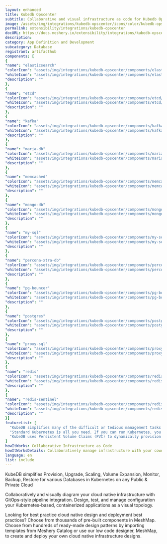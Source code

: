 ```yaml
---
layout: enhanced
title: Kubedb Opscenter
subtitle: Collaborative and visual infrastructure as code for Kubedb Opscenter
image: /assets/img/integrations/kubedb-opscenter/icons/color/kubedb-opscenter-color.svg
permalink: extensibility/integrations/kubedb-opscenter
docURL: https://docs.meshery.io/extensibility/integrations/kubedb-opscenter
description: 
category: App Definition and Development
subcategory: Database
registrant: artifacthub
components: [
{
"name": "elasticsearch"
"colorIcon": "assets/img/integrations/kubedb-opscenter/components/elasticsearch/icons/color/elasticsearch-color.svg"
"whiteIcon": "assets/img/integrations/kubedb-opscenter/components/elasticsearch/icons/white/elasticsearch-white.svg"
"description": ""
},
{
"name": "etcd"
"colorIcon": "assets/img/integrations/kubedb-opscenter/components/etcd/icons/color/etcd-color.svg"
"whiteIcon": "assets/img/integrations/kubedb-opscenter/components/etcd/icons/white/etcd-white.svg"
"description": ""
},
{
"name": "kafka"
"colorIcon": "assets/img/integrations/kubedb-opscenter/components/kafka/icons/color/kafka-color.svg"
"whiteIcon": "assets/img/integrations/kubedb-opscenter/components/kafka/icons/white/kafka-white.svg"
"description": ""
},
{
"name": "maria-db"
"colorIcon": "assets/img/integrations/kubedb-opscenter/components/maria-db/icons/color/maria-db-color.svg"
"whiteIcon": "assets/img/integrations/kubedb-opscenter/components/maria-db/icons/white/maria-db-white.svg"
"description": ""
},
{
"name": "memcached"
"colorIcon": "assets/img/integrations/kubedb-opscenter/components/memcached/icons/color/memcached-color.svg"
"whiteIcon": "assets/img/integrations/kubedb-opscenter/components/memcached/icons/white/memcached-white.svg"
"description": ""
},
{
"name": "mongo-db"
"colorIcon": "assets/img/integrations/kubedb-opscenter/components/mongo-db/icons/color/mongo-db-color.svg"
"whiteIcon": "assets/img/integrations/kubedb-opscenter/components/mongo-db/icons/white/mongo-db-white.svg"
"description": ""
},
{
"name": "my-sql"
"colorIcon": "assets/img/integrations/kubedb-opscenter/components/my-sql/icons/color/my-sql-color.svg"
"whiteIcon": "assets/img/integrations/kubedb-opscenter/components/my-sql/icons/white/my-sql-white.svg"
"description": ""
},
{
"name": "percona-xtra-db"
"colorIcon": "assets/img/integrations/kubedb-opscenter/components/percona-xtra-db/icons/color/percona-xtra-db-color.svg"
"whiteIcon": "assets/img/integrations/kubedb-opscenter/components/percona-xtra-db/icons/white/percona-xtra-db-white.svg"
"description": ""
},
{
"name": "pg-bouncer"
"colorIcon": "assets/img/integrations/kubedb-opscenter/components/pg-bouncer/icons/color/pg-bouncer-color.svg"
"whiteIcon": "assets/img/integrations/kubedb-opscenter/components/pg-bouncer/icons/white/pg-bouncer-white.svg"
"description": ""
},
{
"name": "postgres"
"colorIcon": "assets/img/integrations/kubedb-opscenter/components/postgres/icons/color/postgres-color.svg"
"whiteIcon": "assets/img/integrations/kubedb-opscenter/components/postgres/icons/white/postgres-white.svg"
"description": ""
},
{
"name": "proxy-sql"
"colorIcon": "assets/img/integrations/kubedb-opscenter/components/proxy-sql/icons/color/proxy-sql-color.svg"
"whiteIcon": "assets/img/integrations/kubedb-opscenter/components/proxy-sql/icons/white/proxy-sql-white.svg"
"description": ""
},
{
"name": "redis"
"colorIcon": "assets/img/integrations/kubedb-opscenter/components/redis/icons/color/redis-color.svg"
"whiteIcon": "assets/img/integrations/kubedb-opscenter/components/redis/icons/white/redis-white.svg"
"description": ""
},
{
"name": "redis-sentinel"
"colorIcon": "assets/img/integrations/kubedb-opscenter/components/redis-sentinel/icons/color/redis-sentinel-color.svg"
"whiteIcon": "assets/img/integrations/kubedb-opscenter/components/redis-sentinel/icons/white/redis-sentinel-white.svg"
"description": ""
}]
featureList: [
  "KubeDB simplifies many of the difficult or tedious management tasks of running a production grade databases on private and public clouds. Maintain one stack for all your stateless and stateful applications and simplify the operational complexity.",
  "Standard Kubernetes is all you need. If you can run Kubernetes, you can provision and manage databases using KubeDB. Use standard Kubernetes CLI and API to provision and manage databases.",
  "KubeDB uses Persistent Volume Claims (PVC) to dynamically provision disks for database instances. Using appropriately defined StorageClasses, KubeDB provisioned database instances are designed to scale from small development workloads up to performance-intensive workloads on private and public cloud environments."
]
howItWorks: Collaborative Infrastructure as Code
howItWorksDetails: Collaboratively manage infrastructure with your coworkers synchronously sharing the same designs.
language: en
list: include
---
```

<p>
KubeDB simplifies Provision, Upgrade, Scaling, Volume Expansion, Monitor, Backup, Restore for various Databases in Kubernetes on any Public & Private Cloud
</p>
<p>
    Collaboratively and visually diagram your cloud native infrastructure with GitOps-style pipeline integration. Design, test, and manage configuration your Kubernetes-based, containerized applications as a visual topology.
</p>
<p>
    Looking for best practice cloud native design and deployment best practices? Choose from thousands of pre-built components in MeshMap. Choose from hundreds of ready-made design patterns by importing templates from Meshery Catalog or use our low code designer, MeshMap, to create and deploy your own cloud native infrastructure designs.
</p>
